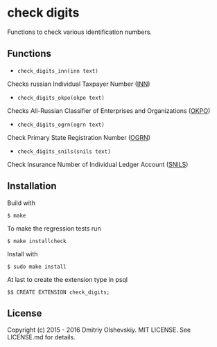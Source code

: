 check digits
============

Functions to check various identification numbers.

Functions
---------

* `check_digits_inn(inn text)`

Checks russian Individual Taxpayer Number ([INN](https://goo.gl/dK7BZs))

* `check_digits_okpo(okpo text)`

Checks All-Russian Classifier of Enterprises and Organizations ([OKPO](https://goo.gl/gWldnP))

* `check_digits_ogrn(ogrn text)`

Check Primary State Registration Number ([OGRN](https://goo.gl/Abd9oc))

* `check_digits_snils(snils text)`

Check Insurance Number of Individual Ledger Account ([SNILS](https://goo.gl/NxeFKV))

Installation
------------

Build with
```
$ make
```

To make the regression tests run
```
$ make installcheck
```

Install with
```
$ sudo make install
```

At last to create the extension type in psql
```
$$ CREATE EXTENSION check_digits;
```

License
-------

Copyright (c) 2015 - 2016 Dmitriy Olshevskiy. MIT LICENSE.
See LICENSE.md for details.
